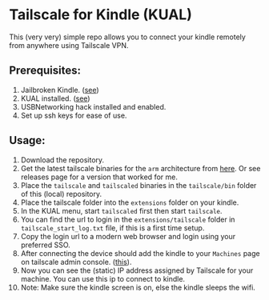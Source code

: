 # Tailscale for Kindle (KUAL)
This (very very) simple repo allows you to connect your kindle remotely from anywhere using Tailscale VPN.


## Prerequisites:

1. Jailbroken Kindle. ([see](https://kindlemodding.gitbook.io/kindlemodding))
2. KUAL installed. ([see](https://kindlemodding.gitbook.io/kindlemodding/post-jailbreak/installing-kual-mrpi))
3. USBNetworking hack installed and enabled. 
4. Set up ssh keys for ease of use.


## Usage:

1. Download the repository.
2. Get the latest tailscale binaries for the `arm` architecture from [here](https://pkgs.tailscale.com/stable/#static). Or see releases page for a version that worked for me.
3. Place the `tailscale` and `tailscaled` binaries in the `tailscale/bin` folder of this (local) repository.
4. Place the tailscale folder into the `extensions` folder on your kindle.
5. In the KUAL menu, start `tailscaled` first then start `tailscale`.
6. You can find the url to login in the `extensions/tailscale` folder in `tailscale_start_log.txt` file, if this is a first time setup.
7. Copy the login url to a modern web browser and login using your preferred SSO.
8. After connecting the device should add the kindle to your `Machines` page on tailscale admin console. ([this](https://login.tailscale.com/admin/machines)).
9. Now you can see the (static) IP address assigned by Tailscale for your machine. You can use this ip to connect to kindle.
10. Note: Make sure the kindle screen is on, else the kindle sleeps the wifi. 
